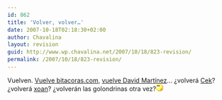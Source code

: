 ```yaml
---
id: 862
title: 'Volver, volver…'
date: 2007-10-18T02:18:30+02:00
author: Chavalina
layout: revision
guid: http://www.wp.chavalina.net/2007/10/18/823-revision/
permalink: /2007/10/18/823-revision/
---
```

Vuelven. <a href="http://perdomo.bitacoras.com/archivos/2007/10/17/bitacoras-com-4-anos-y-250-000-blogs" target="_blank">Vuelve bitacoras.com</a>, <a href="http://dmnet.bitacoras.com/es/archivos/personal/nueva-vida.php" target="_blank">vuelve David Martínez</a>… &iquest;volverá <a href="http://cek.bitacoras.com/" target="_blank">Cek</a>? &iquest;volverá <a href="http://toxico.bitacoras.com/" target="_blank">xoan</a>? &iquest;volverán las golondrinas otra vez?![emo](/imagenes/emoticonos/pensativo.gif)